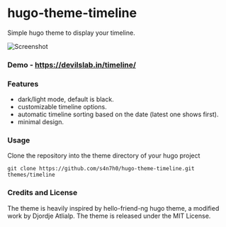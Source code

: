 # hugo-theme-timeline
Simple hugo theme to display your timeline.

![Screenshot](https://github.com/s4n7h0/hugo-theme-timeline/blob/main/images/Screenshot.PNG "Screenshot")

### Demo - https://devilslab.in/timeline/

### Features 

* dark/light mode, default is black. 
* customizable timeline options.
* automatic timeline sorting based on the date (latest one shows first).
* minimal design. 

### Usage 

Clone the repository into the theme directory of your hugo project 

```
git clone https://github.com/s4n7h0/hugo-theme-timeline.git themes/timeline
```

### Credits and License 

The theme is heavily inspired by hello-friend-ng hugo theme, a modified work by Djordje Atlialp. The theme is released under the MIT License.  
